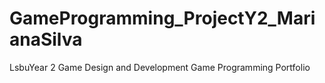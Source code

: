 # GameProgramming_ProjectY2_MarianaSilva
 LsbuYear 2 Game Design and Development Game Programming Portfolio
